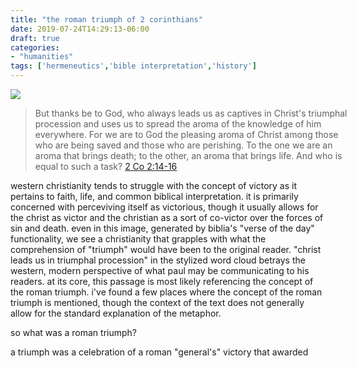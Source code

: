 ```yaml
---
title: "the roman triumph of 2 corinthians"
date: 2019-07-24T14:29:13-06:00
draft: true
categories: 
- "humanities"
tags: ['hermeneutics','bible interpretation','history']
---
```


<!-- Bible Verse. https://biblia.com/plugins/BibleVerse -->
<image src="https://biblia.com/bible/images/500/2Co2.14-16?extension=png&fallbackOnFailure=False}" />
<blockquote style="width:500px;">But thanks be to God, who always leads us as captives in Christ's triumphal procession and uses us to spread the aroma of the knowledge of him everywhere. For we are to God the pleasing aroma of Christ among those who are being saved and those who are perishing. To the one we are an aroma that brings death; to the other, an aroma that brings life. And who is equal to such a task? <a target="_blank" href = "https://biblia.com/bible/niv2011/2Co2.14-16">2 Co 2:14-16</a></blockquote>

western christianity tends to struggle with the concept of victory as it pertains to faith, life, and common biblical interpretation. it is primarily concerned with perceviving itself as victorious, though it usually allows for the christ as victor and the christian as a sort of co-victor over the forces of sin and death. even in this image, generated by biblia's "verse of the day" functionality, we see a christianity that grapples with what the comprehension of "triumph" would have been to the original reader. "christ leads us in triumphal procession" in the stylized word cloud betrays the western, modern perspective of what paul may be communicating to his readers. at its core, this passage is most likely referencing the concept of the roman triumph. i've found a few places where the concept of the roman triumph is mentioned, though the context of the text does not generally allow for the standard explanation of the metaphor.

so what was a roman triumph?

a triumph was a celebration of a roman "general's" victory that awarded 